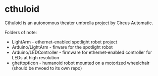 # cthuloid

Cthuloid is an autonomous theater umbrella project by Circus Automatic.

Folders of note:
- LightArm - ethernet-enabled spotlight robot project
- Arduino/LightArm - firware for the spotlight robot
- Arduino/LEDController - firmware for ethernet-enabled controller for LEDs at high resolution
- ghettopticon - humanoid robot mounted on a motorized wheelchair (should be mvoed to its own repo)
